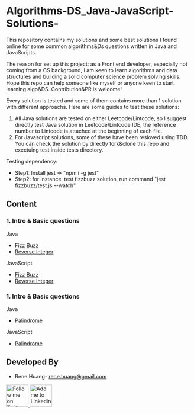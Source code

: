 # Algorithms-DS_Java-JavaScript-Solutions-

This repository contains my solutions and some best solutions I found online for some common algorithms&Ds questions written in Java and JavaScripts.

The reason for set up this project: as a Front end developer, especially not coming from a CS background, I am keen to learn algorithms and data structures and building a solid computer science problem solving skills. Hope this repo can help someone like myself or anyone keen to start learning algo&DS. Contribution&PR is welcome! 

Every solution is tested and some of them contains more than 1 solution with different approachs. Here are some guides to test these solutions:

1. All Java solutions are tested on either Leetcode/Lintcode, so I suggest directly test Java solution in Leetcode/Lintcode IDE, the reference number to Lintcode is attached at the beginning of each file. 
2. For Javascript solutions, some of these have been resloved using TDD. You can check the solution by directly fork&clone this repo and exectuing test inside tests directory.

Testing dependency:
* Step1: Install jest => "npm i -g jest"
* Step2: for instance, test fizzbuzz solution, run command "jest fizzbuzz/test.js --watch"

Content
--------

### 1. Intro & Basic questions

Java
* [Fizz Buzz]()
* [Reverse Integer]()

JavaScript
* [Fizz Buzz]()
* [Reverse Integer]()

### 1. Intro & Basic questions
Java
* [Palindrome]()


JavaScript
* [Palindrome]()

Developed By
------------
* Rene Huang- <rene.huang@gmail.com>

<a href="https://www.instagram.com/hiaroscuro/?hl=en" target="_blank">
  <img alt="Follow me on Twitter" src="https://image.flaticon.com/icons/svg/174/174855.svg" height="60" width="60"/>
</a>
<a href="https://www.linkedin.com/in/rene-huang-09119881/" target="_blank">
  <img alt="Add me to Linkedin" src="https://image.flaticon.com/icons/svg/174/174857.svg" height="60" width="60"/>
</a>


